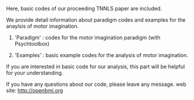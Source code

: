 
Here, basic codes of our proceeding TNNLS paper are included.

We provide detail information about paradigm codes and examples for the anaylsis of motor imagination.

1) 'Paradigm'
: codes for the motor imagination paradigm (with Psychtoolbox)

2) 'Examples'
: basic example codes for the analysis of motor imagination.

If you are interested in basic code for our analysis, this part will be helpful for your understanding.

If you have any questions about our code, please leave any message. web site: http://openbmi.org
